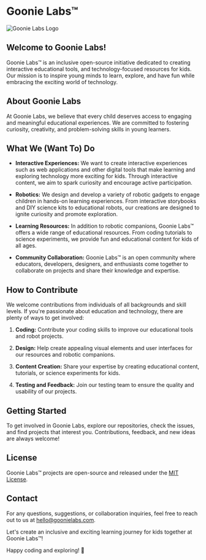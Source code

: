 # Goonie Labs™

![Goonie Labs Logo](link_to_logo.png)

## Welcome to Goonie Labs!

Goonie Labs™ is an inclusive open-source initiative dedicated to creating interactive educational tools, and technology-focused resources for kids. Our mission is to inspire young minds to learn, explore, and have fun while embracing the exciting world of technology.

## About Goonie Labs

At Goonie Labs, we believe that every child deserves access to engaging and meaningful educational experiences. We are committed to fostering curiosity, creativity, and problem-solving skills in young learners.

## What We (Want To) Do

- **Interactive Experiences:** We want to create interactive experiences such as web applications and other digital tools that make learning and exploring technology more exciting for kids. Through interactive content, we aim to spark curiosity and encourage active participation.

- **Robotics:** We design and develop a variety of robotic gadgets to engage children in hands-on learning experiences. From interactive storybooks and DIY science kits to educational robots, our creations are designed to ignite curiosity and promote exploration.

- **Learning Resources:** In addition to robotic companions, Goonie Labs™ offers a wide range of educational resources. From coding tutorials to science experiments, we provide fun and educational content for kids of all ages.

- **Community Collaboration:** Goonie Labs™ is an open community where educators, developers, designers, and enthusiasts come together to collaborate on projects and share their knowledge and expertise.

## How to Contribute

We welcome contributions from individuals of all backgrounds and skill levels. If you're passionate about education and technology, there are plenty of ways to get involved:

1. **Coding:** Contribute your coding skills to improve our educational tools and robot projects.

2. **Design:** Help create appealing visual elements and user interfaces for our resources and robotic companions.

3. **Content Creation:** Share your expertise by creating educational content, tutorials, or science experiments for kids.

4. **Testing and Feedback:** Join our testing team to ensure the quality and usability of our projects.

## Getting Started

To get involved in Goonie Labs, explore our repositories, check the issues, and find projects that interest you. Contributions, feedback, and new ideas are always welcome!

## License

Goonie Labs™ projects are open-source and released under the [MIT License](link_to_license).

## Contact

For any questions, suggestions, or collaboration inquiries, feel free to reach out to us at hello@goonielabs.com.

Let's create an inclusive and exciting learning journey for kids together at Goonie Labs™!

Happy coding and exploring! 🚀
